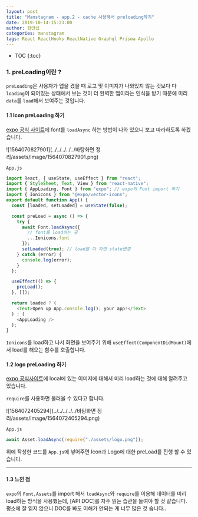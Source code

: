 ```yaml
---
layout: post
title: "Manstagram - app.2 - cache 사용해서 preloading하기"
date: 2019-10-14-15:23:00
author: 한만섭
categories: manstagram
tags: React ReactHooks ReactNative Graphql Prisma Apollo
---
```




* TOC
{:toc}


### 1. preLoading이란 ?

`preLoading`은 사용자가 앱을 켰을 때 로고 및 이미지가 나와있지 않는 것보다 다 `loading`이 되어있는 상태에서 보는 것이 더 완벽한 앱이라는 인식을 받기 때문에 미리 `data`를 `load`해서 보여주는 것입니다.

#### 1.1 Icon preLoading 하기

[expo 공식 사이트](https://docs.expo.io/versions/latest/guides/using-custom-fonts/)에 font를 `loadAsync` 하는 방법이 나와 있으니 보고 따라하도록 하겠습니다.

![1564070827901](../../../../../바탕화면 정리/assets/image/1564070827901.png)

`App.js`

```js
import React, { useState, useEffect } from "react";
import { StyleSheet, Text, View } from "react-native";
import { AppLoading, Font } from "expo"; // expo의 Font import 하기
import { Ionicons } from "@expo/vector-icons";
export default function App() {
  const [loaded, setLoaded] = useState(false);

  const preLoad = async () => {
    try {
      await Font.loadAsync({
        // font를 load하는 곳
        ...Ionicons.font
      });
      setLoaded(true); // load를 다 하면 state변경
    } catch (error) {
      console.log(error);
    }
  };

  useEffect(() => {
    preLoad();
  }, []);

  return loaded ? (
    <Text>Open up App.console.log(); your app!</Text>
  ) : (
    <AppLoading />
  );
}
```

`Ionicons`를 load하고 나서 화면을 보여주기 위해 `useEffect(ComponentDidMount)`에서 load를 해오는 함수를 호출합니다.

#### 1.2 logo preLoading 하기

[expo 공식사이트](https://docs.expo.io/versions/v33.0.0/guides/assets/)에 local에 있는 이미지에 대해서 미리 load하는 것에 대해 알려주고 있습니다.

`require`를 사용하면 불러올 수 있다고 합니다.

![1564072405294](../../../../../바탕화면 정리/assets/image/1564072405294.png)

`App.js`

```js
await Asset.loadAsync(require("./assets/logo.png"));
```

위에 작성한 코드를 `App.js`에 넣어주면 Icon과 Logo에 대한 preLoad를 진행 할 수 있습니다.

------

#### 1.3 느낀 점 

`expo`의 `Font,Assets`를 import 해서 `loadAsync`와 `require`를 이용해 데이터를 미리 load하는 방식을 사용했는데, [API DOC]를 자주 읽는 습관을 들여야 할 것 같습니다. 평소에 잘 읽지 않으니 DOC를 봐도 이해가 안되는 게 너무 많은 것 습니다..